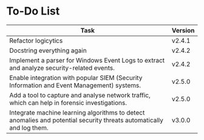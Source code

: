# To-Do List

| Task                                                                                                                 | Version |
|----------------------------------------------------------------------------------------------------------------------|---------|
| Refactor logicytics                                                                                                  | v2.4.1  |
| Docstring everything again                                                                                           | v2.4.2  |
| Implement a parser for Windows Event Logs to extract and analyze security-related events.                            | v2.4.2  |
| Enable integration with popular SIEM (Security Information and Event Management) systems.                            | v2.5.0  |
| Add a tool to capture and analyse network traffic, which can help in forensic investigations.                        | v2.5.0  |
| Integrate machine learning algorithms to detect anomalies and potential security threats automatically and log them. | v3.0.0  |